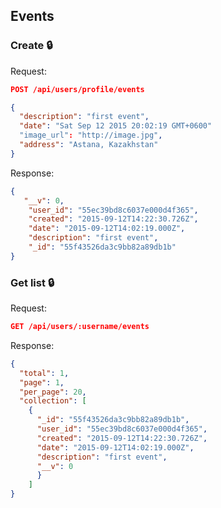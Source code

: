 ## Events

### Create :lock:

Request:
```json
POST /api/users/profile/events

{
  "description": "first event",
  "date": "Sat Sep 12 2015 20:02:19 GMT+0600"
  "image_url": "http://image.jpg",
  "address": "Astana, Kazakhstan"
}
```

Response:
```json
{
   "__v": 0,
    "user_id": "55ec39bd8c6037e000d4f365",
    "created": "2015-09-12T14:22:30.726Z",
    "date": "2015-09-12T14:02:19.000Z",
    "description": "first event",
    "_id": "55f43526da3c9bb82a89db1b"
}
```

### Get list :lock:

Request:
```json
GET /api/users/:username/events
```

Response:
```json
{
  "total": 1,
  "page": 1,
  "per_page": 20,
  "collection": [
    {
      "_id": "55f43526da3c9bb82a89db1b",
      "user_id": "55ec39bd8c6037e000d4f365",
      "created": "2015-09-12T14:22:30.726Z",
      "date": "2015-09-12T14:02:19.000Z",
      "description": "first event",
      "__v": 0
      }
    ]
}
```
